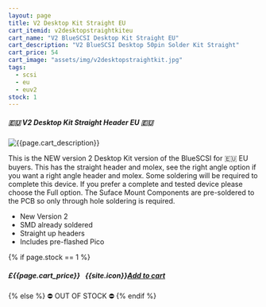 ```yaml
---
layout: page
title: V2 Desktop Kit Straight EU
cart_itemid: v2desktopstraightkiteu
cart_name: "V2 BlueSCSI Desktop Kit Straight EU"
cart_description: "V2 BlueSCSI Desktop 50pin Solder Kit Straight"
cart_price: 54
cart_image: "assets/img/v2desktopstraightkit.jpg"
tags: 
  - scsi
  - eu
  - euv2
stock: 1
---
```


##### 🇪🇺 V2 Desktop Kit Straight Header EU 🇪🇺

![{{page.cart_description}}]({{page.cart_image}})

This is the NEW version 2 Desktop Kit version of the BlueSCSI for 🇪🇺 EU buyers. This has the straight header and molex, see the right angle option if you want a right angle header and molex. Some soldering will be required to complete this device. If you prefer a complete and tested device please choose the Full option. The Suface Mount Components are pre-soldered to the PCB so only through hole soldering is required.

* New Version 2
* SMD already soldered
* Straight up headers
* Includes pre-flashed Pico

{% if page.stock == 1 %}
##### £{{page.cart_price}} &nbsp; {{site.icon}}[Add to cart](/cart#{{page.cart_itemid}})
{% else %}
&#9940; OUT OF STOCK &#9940;
{% endif %}